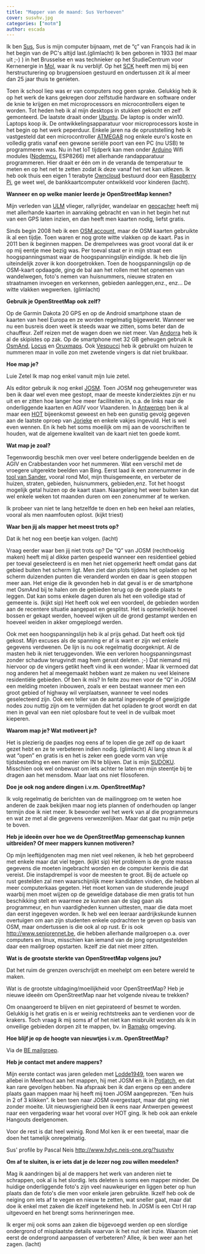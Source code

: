 ```yaml
---
title: "Mapper van de maand: Sus Verhoeven"
cover: susvhv.jpg
categories: ["motm"]
author: escada
---
```


Ik ben [Sus](http://www.openstreetmap.org/user/susvhv), Sus is mijn computer bijnaam, met de “ç” van François had ik in het begin van de PC's altijd last.(glimlacht) Ik ben geboren in 1933 (tel maar uit ;-) ) in het Brusselse en was technieker op het StudieCentrum voor Kernenergie in [Mol](http://www.openstreetmap.org/relation/1263864), waar ik nu verblijf. Op het [SCK](https://www.sckcen.be/fr) heeft men mij bij een herstructurering op brugpensioen gestuurd en ondertussen zit ik al meer dan 25 jaar thuis te genieten.

Toen ik school liep was er van computers nog geen sprake. Gelukkig heb ik op het werk de kans gekregen door zelfstudie hardware en software onder de knie te krijgen en met microprocessors en microcontrollers eigen te worden. Tot heden heb ik al mijn desktops in stukken gekocht en zelf gemonteerd. De laatste draait onder [Ubuntu](https://www.ubuntu.com/). De laptop is onder win10. Laptops koop ik. De ontwikkelingsapparatuur voor microprocessors koste in het begin op het werk peperduur. Enkele jaren na de opruststelling heb ik vastgesteld dat een microcontroller [ATMEGA8](https://nl.wikipedia.org/wiki/Atmel_AVR) nog enkele euro's koste en volledig gratis vanaf een gewone seriële poort van een PC (nu USB) te programmeren was. Nu in het IoT tijdperk kan men onder [Arduino](https://www.arduino.cc/) Wifi modules ([Nodemcu](http://www.nodemcu.com/index_en.html), ESP8266) met allerhande randapparatuur programmeren. Hier draait er één om in de veranda de temperatuur te meten en op het net te zetten zodat ik deze vanaf het net kan uitlezen. Ik heb ook thuis een eigen 1 terabyte [Owncloud](https://owncloud.org/) bestuurd door een [Raspberry Pi](https://www.raspberrypi.org/), ge weet wel, de bankkaartcomputer ontwikkeld voor kinderen (lacht).

**Wanneer en op welke manier leerde je OpenStreetMap kennen?**

Mijn verleden van [ULM](https://fr.wikipedia.org/wiki/Planeur_ultra-l%C3%A9ger_motoris%C3%A9) vlieger, rallyrijder, wandelaar en [geocacher](https://fr.wikipedia.org/wiki/G%C3%A9ocaching) heeft mij met allerhande kaarten in aanraking gebracht en van in het begin het nut van een GPS laten inzien, en dan heeft men kaarten nodig, liefst gratis.

Sinds begin 2008 heb ik een [OSM account](http://www.openstreetmap.org/user/susvhv), maar de OSM kaarten gebruikte ik al een tijdje. Toen waren er nog grote witte vlakken op de kaart. Pas in 2011 ben ik beginnen mappen. De drempelvrees was groot vooral dat ik er op mij eentje mee bezig was. Per toeval staat er in mijn straat een hoogspanningsmast waar de hoogspanningslijn eindigde. Ik heb die lijn uiteindelijk zover ik kon doorgetrokken. Toen de hoogspanningslijn op de OSM-kaart opdaagde, ging de bal aan het rollen met het opnemen van wandelwegen, foto's nemen van huisnummers, nieuwe straten en straatnamen invoegen en verkennen, gebieden aanleggen,enz., enz… De witte vlakken wegwerken. (glimlacht)

**Gebruik je OpenStreetMap ook zelf?**

Op de Garmin Dakota 20 GPS en op de Android smartphone staan de kaarten van heel Europa en ze worden regelmatig bijgewerkt. Wanneer we nu een busreis doen weet ik steeds waar we zitten, soms beter dan de chauffeur. Zelf reizen met de wagen doen we niet meer.
Van [Andorra](http://www.openstreetmap.org/relation/9407) heb ik al de skipistes op zak. Op de smartphone met 32 GB geheugen gebruik ik [OsmAnd](http://osmand.net/), [Locus](http://www.locusmap.eu/) en [Oruxmaps](http://www.oruxmaps.com/). Ook [Vespucci](https://wiki.openstreetmap.org/wiki/Vespucci) heb ik gebruikt om huizen te nummeren maar in volle zon met zwetende vingers is dat niet bruikbaar.

**Hoe map je?**

Luie Zetel Ik map nog enkel vanuit mijn luie zetel.

Als editor gebruik ik nog enkel [JOSM](https://josm.openstreetmap.de/). Toen JOSM nog geheugenvreter was ben ik daar wel even mee gestopt, maar de meeste kinderziektes zijn er nu uit en er zitten hoe langer hoe meer faciliteiten in, o.a. de links naar de onderliggende kaarten en AGIV voor Vlaanderen. In [Antwerpen](http://www.openstreetmap.org/relation/59518) ben ik al maar een [HOT](https://hotosm.org/) bijeenkomst geweest en heb een gunstig gevolg gegeven aan de laatste oproep van [Jorieke](http://www.openstreetmap.org/user/Jorieke%20V) en enkele vakjes ingevuld. Het is wel even wennen. En ik heb het soms moeilijk om mij aan de voorschriften te houden, wat de algemene kwaliteit van de kaart niet ten goede komt.

**Wat map je zoal?**

Tegenwoordig beschik men over veel betere onderliggende beelden en de AGIV en Crabbestanden voor het nummeren. Wat een verschil met de vroegere uitgerekte beelden van Bing. Eerst laad ik een zonenummer in de [tool van Sander](http://crab-import.osm.be/import.html), vooral rond Mol, mijn thuisgemeente, en verbeter de huizen, straten, gebieden, huisnummers, gebieden,enz. Tot het hoogst mogelijk getal huizen op de kaart staan. Naargelang het weer buiten kan dat wel enkele weken tot maanden duren om een zonenummer af te werken.

Ik probeer van niet te lang hetzelfde te doen en heb een hekel aan relaties, vooral als men naamfouten oplost. (kijkt triest)

**Waar ben jij als mapper het meest trots op?**

Dat ik het nog een beetje kan volgen. (lacht)

Vraag eerder waar ben jij niet trots op? De “Q” van JOSM (rechthoekig maken) heeft mij al dikke parten gespeeld wanneer een residentieel gebied per toeval geselecteerd is en men het niet opgemerkt heeft omdat gans dat gebied buiten het scherm ligt. Men ziet dan plots tijdens het opladen op het scherm duizenden punten die veranderd worden en daar is geen stoppen meer aan. Het enige die ik gevonden heb in dat geval is er de smartphone met OsmAnd bij te halen om de gebieden terug op de goede plaats te leggen. Dat kan soms enkele dagen duren als het een volledige stad of gemeente is. (kijkt sip) Het heeft ook wel een voordeel, de gebieden worden aan de recentere situatie aangepast en gesplitst. Het is opmerkelijk hoeveel bossen er gekapt werden, hoeveel wijken uit de grond gestampt werden en hoeveel weiden in akker omgeploegd werden.

Ook met een hoogspanningslijn heb ik al prijs gehad. Dat heeft ook tijd gekost. Mijn excuses als de spanning er af is want er zijn wel enkele gegevens verdwenen. De lijn is nu ook regelmatig doorgeknipt. Al de masten heb ik niet teruggevonden. Wie een verloren hoogspanningsmast zonder schaduw terugvindt mag hem gerust deleten. ;-) Dat niemand mij hiervoor op de vingers getikt heeft vind ik een wonder. Maar ik vermoed dat nog anderen het al meegemaakt hebben want ze maken nu veel kleinere residentiële gebieden. Of ben ik mis? In feite zou men voor de “Q” in JOSM een melding moeten inbouwen, zoals er een bestaat wanneer men een groot gebied of highway wil verplaatsen, wanneer te veel nodes geselecteerd zijn. Ook een teller van de aantal ingevoegde of gewijzigde nodes zou nuttig zijn om te vermijden dat het opladen te groot wordt en dat men in geval van een niet oplosbare fout te veel in de vuilbak moet kieperen.

**Waarom map je? Wat motiveert je?**

Het is plezierig de paadjes nog eens af te lopen die ge zelf op de kaart gezet hebt en ze te verbeteren indien nodig. (glimlacht) Al lang steun ik al wat “open” en gratis is en het is zeker een goede vorm van vrije tijdsbesteding en een manier om IN te blijven. Dat is mijn [SUDOKU](https://en.wikipedia.org/wiki/Sudoku). Misschien ook wel onbewust om iets achter te laten en mijn steentje bij te dragen aan het mensdom. Maar laat ons niet filosoferen.

**Doe je ook nog andere dingen i.v.m. OpenStreetMap?**

Ik volg regelmatig de berichten van de mailinggroep om te weten hoe anderen de zaak bekijken maar nog iets plannen of onderhouden op langer termijn doe ik niet meer. Ik bewonder wel het werk van al die programmeurs en wat ze met al die gegevens verwezenlijken. Maar dat gaat nu mijn petje te boven.

**Heb je ideeën over hoe we de OpenStreetMap gemeenschap kunnen uitbreiden? Of meer mappers kunnen motiveren?**

Op mijn leeftijdgenoten mag men niet veel rekenen, ik heb het geprobeerd met enkele maar dat viel tegen. (kijkt sip) Het probleem is de grote massa gegevens die moeten ingebracht worden en de computer kennis die dat vereist. Die instapdrempel is voor de meesten te groot. Bij de actuele op rust gestelden zal men waarschijnlijk meer kandidaten vinden, die hebben al meer computerkaas gegeten. Het moet komen van de studerende jeugd waarbij men moet wijzen op de geweldige database die men gratis tot hun beschikking stelt en waarmee ze kunnen aan de slag gaan als programmeur, en hun vaardigheden kunnen uittesten, maar die data moet dan eerst ingegeven worden. Ik heb wel een leeraar aardrijkskunde kunnen overtuigen om aan zijn studenten enkele opdrachten te geven op basis van OSM, maar ondertussen is die ook al op rust. Er is ook <http://www.seniorennet.be>, die hebben allerhande mailgroepen o.a. over computers en linux, misschien kan iemand van de jong oprustgestelden daar een mailgroep opstarten. Ikzelf zie dat niet meer zitten.

**Wat is de grootste sterkte van OpenStreetMap volgens jou?**

Dat het ruim de grenzen overschrijdt en meehelpt om een betere wereld te maken.

Wat is de grootste uitdaging/moeilijkheid voor OpenStreetMap? Heb je nieuwe ideeën om OpenStreetMap naar het volgende niveau te trekken?

Om onaangeroerd te blijven en niet gepirateerd of besmet te worden. Gelukkig is het gratis en is er weinig rechtstreeks aan te verdienen voor de krakers. Toch vraag ik mij soms af of het niet kan misbruikt worden als ik in onveilige gebieden dorpen zit te mappen, bv. in [Bamako](http://www.openstreetmap.org/node/27564954) omgeving.

**Hoe blijf je op de hoogte van nieuwtjes i.v.m. OpenStreetMap?**

Via de [BE mailgroep](https://lists.openstreetmap.org/listinfo/talk-be).

**Heb je contact met andere mappers?**

Mijn eerste contact was jaren geleden met [Lodde1949](http://www.openstreetmap.org/user/lodde1949), toen waren we allebei in Meerhout aan het mappen, hij met JOSM en ik in [Potlatch](https://wiki.openstreetmap.org/wiki/Potlatch_2), en dat kan rare gevolgen hebben. Na afspraak ben ik dan ergens op een andere plaats gaan mappen maar hij heeft mij toen JOSM aangeprezen. “Een huis in 2 of 3 klikken”. Ik ben toen naar JOSM overgestapt, maar dat ging niet zonder moeite. Uit nieuwsgierigheid ben ik eens naar Antwerpen geweest naar een vergadering waar het vooral over HOT ging. Ik heb ook aan enkele Hangouts deelgenomen.

Voor de rest is dat heel weinig. Rond Mol ken ik er een tweetal, maar die doen het tamelijk onregelmatig.

Sus' profile by Pascal Neis <http://www.hdyc.neis-one.org/?susvhv>

**Om af te sluiten, is er iets dat je de lezer nog zou willen meedelen?**

Mag ik aandringen bij al de mappers het werk van anderen niet te schrappen, ook al is het slordig. Iets deleten is soms een mapper minder. De huidige onderliggende foto's zijn veel nauwkeuriger en liggen beter op hun plaats dan de foto's die men voor enkele jaren gebruikte. Ikzelf heb ook de neiging om iets af te vegen en nieuw te zetten, wat sneller gaat, maar dat doe ik enkel met zaken die ikzelf ingetekend heb. In JOSM is een Ctrl H rap uitgevoerd en het brengt soms herinneringen mee.

Ik erger mij ook soms aan zaken die bijgevoegd werden op een slordige ondergrond of misplaatste details waarvan ik het nut niet inzie. Waarom niet eerst de ondergrond aanpassen of verbeteren? Allee, ik ben weer aan het zagen. (lacht)
